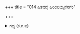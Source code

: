 +++
title = "014 ಹಿತವನೈ ಹಿರಿಯಯ್ಯನೆನಗೆಂ"

+++

<details><summary>ಗದ್ಯ (ಕ.ಗ.ಪ) </summary>

14. ದೊಡ್ಡಪ್ಪನಾದ  ಮಾರುತನು ನನಗೆ ಹಿತವಾಗಿದ್ದಾನೆ ಎಂದುಕೊಂಡು  ಸಂತೋಷದಿಂದ  ತಂಗಾಳಿಯ ದಿಕ್ಕನ್ನೇ ಅನುಸರಿಸಿ ನಕುಲನು ಆ ಕೊಳದ ಬಳಿಗೆ ಹೆಜ್ಜೆ ಹಾಕಿದನು. ಆ ಕೊಳದ ತಡಿಯಲ್ಲಿ 'ನಿನಗೆ ಅಪಾಯವಿದೆ. ಆಮೇಲೆ ಒಳಿತಾಗಬಹುದು' ಎಂಬಂತೆ  ಅಲ್ಲಿರುವ ಪಕ್ಷಿಗಳು ಉಲಿದವು.
</details>

